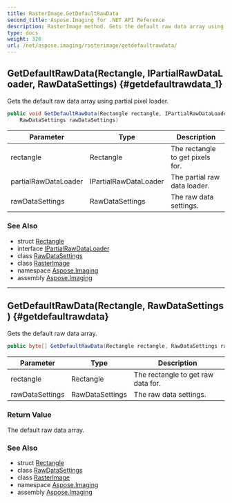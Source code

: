 ```yaml
---
title: RasterImage.GetDefaultRawData
second_title: Aspose.Imaging for .NET API Reference
description: RasterImage method. Gets the default raw data array using partial pixel loader
type: docs
weight: 320
url: /net/aspose.imaging/rasterimage/getdefaultrawdata/
---
```

## GetDefaultRawData(Rectangle, IPartialRawDataLoader, RawDataSettings) {#getdefaultrawdata_1}

Gets the default raw data array using partial pixel loader.

```csharp
public void GetDefaultRawData(Rectangle rectangle, IPartialRawDataLoader partialRawDataLoader, 
    RawDataSettings rawDataSettings)
```

| Parameter | Type | Description |
| --- | --- | --- |
| rectangle | Rectangle | The rectangle to get pixels for. |
| partialRawDataLoader | IPartialRawDataLoader | The partial raw data loader. |
| rawDataSettings | RawDataSettings | The raw data settings. |

### See Also

* struct [Rectangle](../../rectangle/)
* interface [IPartialRawDataLoader](../../ipartialrawdataloader/)
* class [RawDataSettings](../../rawdatasettings/)
* class [RasterImage](../)
* namespace [Aspose.Imaging](../../rasterimage/)
* assembly [Aspose.Imaging](../../../)

---

## GetDefaultRawData(Rectangle, RawDataSettings) {#getdefaultrawdata}

Gets the default raw data array.

```csharp
public byte[] GetDefaultRawData(Rectangle rectangle, RawDataSettings rawDataSettings)
```

| Parameter | Type | Description |
| --- | --- | --- |
| rectangle | Rectangle | The rectangle to get raw data for. |
| rawDataSettings | RawDataSettings | The raw data settings. |

### Return Value

The default raw data array.

### See Also

* struct [Rectangle](../../rectangle/)
* class [RawDataSettings](../../rawdatasettings/)
* class [RasterImage](../)
* namespace [Aspose.Imaging](../../rasterimage/)
* assembly [Aspose.Imaging](../../../)


